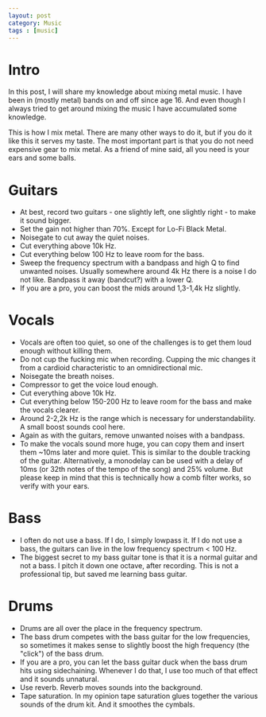 ```yaml
---
layout: post
category: Music
tags : [music]
---
```


# Intro
In this post, I will share my knowledge about mixing metal music.
I have been in (mostly metal) bands on and off since age 16. And even though I
always tried to get around mixing the music I have accumulated some
knowledge.

This is how I mix metal. There are many other ways to do it, but if
you do it like this it serves my taste.
The most important part is that you do not need expensive gear to mix
metal. As a friend of mine said, all you need is your ears and some balls.

# Guitars
- At best, record two guitars - one slightly left, one slightly right - to make it sound bigger.
- Set the gain not higher than 70%. Except for Lo-Fi Black Metal.
- Noisegate to cut away the quiet noises.
- Cut everything above 10k Hz.
- Cut everything below 100 Hz to leave room for the bass.
- Sweep the frequency spectrum with a bandpass and high Q to find
  unwanted noises. Usually somewhere around 4k Hz there is a noise I
  do not like. Bandpass it away (bandcut?) with a lower Q.
- If you are a pro, you can boost the mids around 1,3-1,4k Hz
  slightly.

# Vocals
- Vocals are often too quiet, so one of the challenges is to get them
  loud enough without killing them.
- Do not cup the fucking mic when recording. Cupping the mic changes
  it from a cardioid characteristic to an omnidirectional mic.
- Noisegate the breath noises.
- Compressor to get the voice loud enough.
- Cut everything above 10k Hz.
- Cut everything below 150-200 Hz to leave room for the bass and make the
  vocals clearer.
- Around 2-2,2k Hz is the range which is necessary for
  understandability. A small boost sounds cool here.
- Again as with the guitars, remove unwanted noises with a bandpass.
- To make the vocals sound more huge, you can copy them and insert
  them ~10ms later and more quiet. This is similar to the double
  tracking of the guitar. Alternatively, a monodelay can be used with
  a delay of 10ms (or 32th notes of the tempo of the song) and 25%
  volume. But please keep in mind that this is technically how a comb
  filter works, so verify with your ears.

# Bass
- I often do not use a bass. If I do, I simply lowpass it. If I do not
  use a bass, the guitars can live in the low frequency spectrum < 100
  Hz.
- The biggest secret to my bass guitar tone is that it is a normal
  guitar and not a bass. I pitch it down one octave, after recording.
  This is not a professional tip, but saved me learning bass guitar.

# Drums
- Drums are all over the place in the frequency spectrum.
- The bass drum competes with the bass guitar for the low frequencies,
  so sometimes it makes sense to slightly boost the high frequency
  (the "click") of the bass drum.
- If you are a pro, you can let the bass guitar duck when the bass
  drum hits using sidechaining. Whenever I do that, I use too much of
  that effect and it sounds unnatural.
- Use reverb. Reverb moves sounds into the background.
- Tape saturation. In my opinion tape saturation glues together the
  various sounds of the drum kit. And it smoothes the cymbals.
